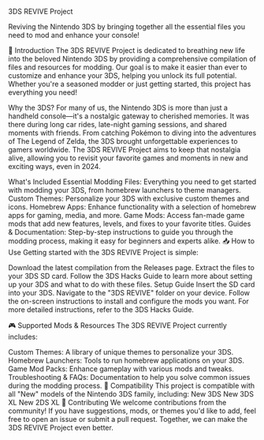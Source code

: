 3DS REVIVE Project

Reviving the Nintendo 3DS by bringing together all the essential files you need to mod and enhance your console!

🚀 Introduction
The 3DS REVIVE Project is dedicated to breathing new life into the beloved Nintendo 3DS by providing a comprehensive compilation of files and resources for modding. Our goal is to make it easier than ever to customize and enhance your 3DS, helping you unlock its full potential. Whether you're a seasoned modder or just getting started, this project has everything you need!

Why the 3DS?
For many of us, the Nintendo 3DS is more than just a handheld console—it's a nostalgic gateway to cherished memories. It was there during long car rides, late-night gaming sessions, and shared moments with friends. From catching Pokémon to diving into the adventures of The Legend of Zelda, the 3DS brought unforgettable experiences to gamers worldwide. The 3DS REVIVE Project aims to keep that nostalgia alive, allowing you to revisit your favorite games and moments in new and exciting ways, even in 2024.

What's Included
Essential Modding Files: Everything you need to get started with modding your 3DS, from homebrew launchers to theme managers.
Custom Themes: Personalize your 3DS with exclusive custom themes and icons.
Homebrew Apps: Enhance functionality with a selection of homebrew apps for gaming, media, and more.
Game Mods: Access fan-made game mods that add new features, levels, and fixes to your favorite titles.
Guides & Documentation: Step-by-step instructions to guide you through the modding process, making it easy for beginners and experts alike.
📥 How to Use
Getting started with the 3DS REVIVE Project is simple:

Download the latest compilation from the Releases page.
Extract the files to your 3DS SD card.
Follow the 3DS Hacks Guide to learn more about setting up your 3DS and what to do with these files.
Setup Guide
Insert the SD card into your 3DS.
Navigate to the "3DS REVIVE" folder on your device.
Follow the on-screen instructions to install and configure the mods you want.
For more detailed instructions, refer to the 3DS Hacks Guide.

🎮 Supported Mods & Resources
The 3DS REVIVE Project currently includes:

Custom Themes: A library of unique themes to personalize your 3DS.
Homebrew Launchers: Tools to run homebrew applications on your 3DS.
Game Mod Packs: Enhance gameplay with various mods and tweaks.
Troubleshooting & FAQs: Documentation to help you solve common issues during the modding process.
💾 Compatibility
This project is compatible with all "New" models of the Nintendo 3DS family, including:
New 3DS
New 3DS XL
New 2DS XL
🤝 Contributing
We welcome contributions from the community! If you have suggestions, mods, or themes you'd like to add, feel free to open an issue or submit a pull request. Together, we can make the 3DS REVIVE Project even better.

